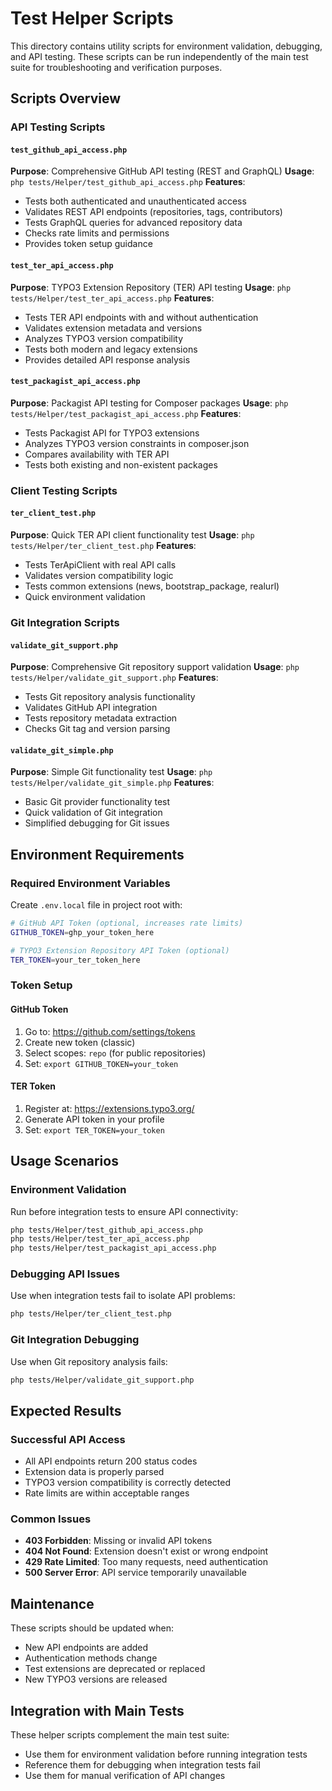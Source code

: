 # Test Helper Scripts

This directory contains utility scripts for environment validation, debugging, and API testing. These scripts can be run independently of the main test suite for troubleshooting and verification purposes.

## Scripts Overview

### API Testing Scripts

#### `test_github_api_access.php`
**Purpose**: Comprehensive GitHub API testing (REST and GraphQL)
**Usage**: `php tests/Helper/test_github_api_access.php`
**Features**:
- Tests both authenticated and unauthenticated access
- Validates REST API endpoints (repositories, tags, contributors)
- Tests GraphQL queries for advanced repository data
- Checks rate limits and permissions
- Provides token setup guidance

#### `test_ter_api_access.php`
**Purpose**: TYPO3 Extension Repository (TER) API testing
**Usage**: `php tests/Helper/test_ter_api_access.php`
**Features**:
- Tests TER API endpoints with and without authentication
- Validates extension metadata and versions
- Analyzes TYPO3 version compatibility
- Tests both modern and legacy extensions
- Provides detailed API response analysis

#### `test_packagist_api_access.php`
**Purpose**: Packagist API testing for Composer packages
**Usage**: `php tests/Helper/test_packagist_api_access.php`
**Features**:
- Tests Packagist API for TYPO3 extensions
- Analyzes TYPO3 version constraints in composer.json
- Compares availability with TER API
- Tests both existing and non-existent packages

### Client Testing Scripts

#### `ter_client_test.php`
**Purpose**: Quick TER API client functionality test
**Usage**: `php tests/Helper/ter_client_test.php`
**Features**:
- Tests TerApiClient with real API calls
- Validates version compatibility logic
- Tests common extensions (news, bootstrap_package, realurl)
- Quick environment validation

### Git Integration Scripts

#### `validate_git_support.php`
**Purpose**: Comprehensive Git repository support validation
**Usage**: `php tests/Helper/validate_git_support.php`
**Features**:
- Tests Git repository analysis functionality
- Validates GitHub API integration
- Tests repository metadata extraction
- Checks Git tag and version parsing

#### `validate_git_simple.php`
**Purpose**: Simple Git functionality test
**Usage**: `php tests/Helper/validate_git_simple.php`
**Features**:
- Basic Git provider functionality test
- Quick validation of Git integration
- Simplified debugging for Git issues

## Environment Requirements

### Required Environment Variables

Create `.env.local` file in project root with:

```bash
# GitHub API Token (optional, increases rate limits)
GITHUB_TOKEN=ghp_your_token_here

# TYPO3 Extension Repository API Token (optional)
TER_TOKEN=your_ter_token_here
```

### Token Setup

#### GitHub Token
1. Go to: https://github.com/settings/tokens
2. Create new token (classic)
3. Select scopes: `repo` (for public repositories)
4. Set: `export GITHUB_TOKEN=your_token`

#### TER Token
1. Register at: https://extensions.typo3.org/
2. Generate API token in your profile
3. Set: `export TER_TOKEN=your_token`

## Usage Scenarios

### Environment Validation
Run before integration tests to ensure API connectivity:
```bash
php tests/Helper/test_github_api_access.php
php tests/Helper/test_ter_api_access.php
php tests/Helper/test_packagist_api_access.php
```

### Debugging API Issues
Use when integration tests fail to isolate API problems:
```bash
php tests/Helper/ter_client_test.php
```

### Git Integration Debugging
Use when Git repository analysis fails:
```bash
php tests/Helper/validate_git_support.php
```

## Expected Results

### Successful API Access
- All API endpoints return 200 status codes
- Extension data is properly parsed
- TYPO3 version compatibility is correctly detected
- Rate limits are within acceptable ranges

### Common Issues
- **403 Forbidden**: Missing or invalid API tokens
- **404 Not Found**: Extension doesn't exist or wrong endpoint
- **429 Rate Limited**: Too many requests, need authentication
- **500 Server Error**: API service temporarily unavailable

## Maintenance

These scripts should be updated when:
- New API endpoints are added
- Authentication methods change
- Test extensions are deprecated or replaced
- New TYPO3 versions are released

## Integration with Main Tests

These helper scripts complement the main test suite:
- Use them for environment validation before running integration tests
- Reference them for debugging when integration tests fail
- Use them for manual verification of API changes
